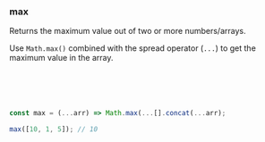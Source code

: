 ### max

Returns the maximum value out of two or more numbers/arrays.

Use `Math.max()` combined with the spread operator (`...`) to get the maximum value in the array.

```js





const max = (...arr) => Math.max(...[].concat(...arr);
```

```js
max([10, 1, 5]); // 10
```

